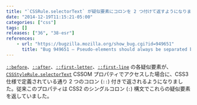 ```yaml
---
title: "`CSSRule.selectorText` が疑似要素にコロンを 2 つ付けて返すようになりました"
date: "2014-12-19T11:15:21-05:00"
categories: ["css"]
tags: []
releases: ["36", "38-esr"]
references:
    - url: "https://bugzilla.mozilla.org/show_bug.cgi?id=949651"
      title: "Bug 949651 – Pseudo-elements should always be separated by two colons in selectorText"
---
```

[`::before`](https://developer.mozilla.org/docs/Web/CSS/::before)、[`::after`](https://developer.mozilla.org/docs/Web/CSS/::after)、[`::first-letter`](https://developer.mozilla.org/docs/Web/CSS/::first-letter)、[`::first-line`](https://developer.mozilla.org/docs/Web/CSS/::first-line) の各疑似要素が、[`CSSStyleRule.selectorText`](https://developer.mozilla.org/docs/Web/API/CSSStyleRule/selectorText) CSSOM プロパティでアクセスした場合に、CSS3 仕様で定義されている通り 2 つのコロン (`::`) 付きで返されるようになりました。従来このプロパティは CSS2 のシングルコロン (`:`) 構文でこれらの疑似要素を返していました。
